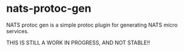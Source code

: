 # nats-protoc-gen
NATS protoc gen is a simple protoc plugin for generating NATS micro services.

THIS IS STILL A WORK IN PROGRESS, AND NOT STABLE!!
